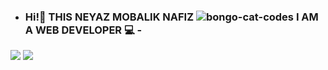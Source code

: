 - ### Hi!👋 THIS NEYAZ MOBALIK NAFIZ ![bongo-cat-codes](https://user-images.githubusercontent.com/92919697/157845574-fbc4d8b7-abe5-4a04-8616-f599f126bde2.gif)  I AM A WEB DEVELOPER  💻 -
<img src="https://github-readme-stats.vercel.app/api?username=neyaznafiz&show_icons=true&theme=light&line_height=27"> <img src="https://github-readme-stats.vercel.app/api/top-langs/?username=neyaznafiz&theme=light&hide_langs_below=1">


